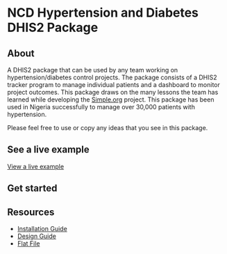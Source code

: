 # NCD Hypertension and Diabetes DHIS2 Package

## About
A DHIS2 package that can be used by any team working on hypertension/diabetes control projects. The package consists of a DHIS2 tracker program to manage individual patients and a dashboard to monitor project outcomes. This package draws on the many lessons the team has learned while developing the [Simple.org](https://simple.org/) project. This package has been used in Nigeria successfully to manage over 30,000 patients with hypertension.

Please feel free to use or copy any ideas that you see in this package.

## See a live example
[View a live example](https://dhis2-htn-dm-demo.simple.org/)

## Get started

## Resources

- [Installation Guide](doc/installation_guide.md)
- [Design Guide](doc/design_guide.md)
- [Flat File](https://docs.google.com/spreadsheets/d/1Jy31fIP77R7YLQkGnBSxs_iE5XzJ-rYRdqz0wPSbEPw)

